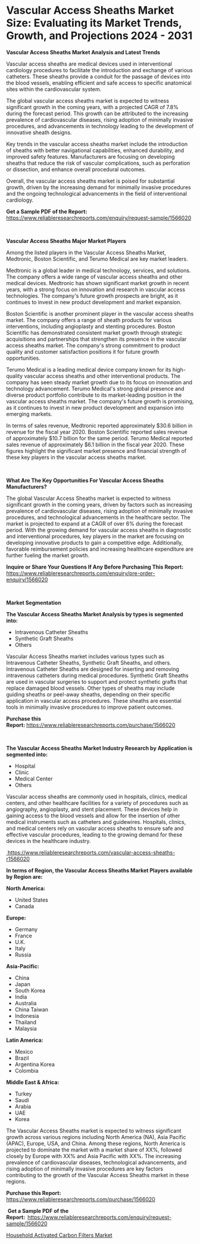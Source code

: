 <p><h1>Vascular Access Sheaths Market Size: Evaluating its Market Trends, Growth, and Projections 2024 - 2031</h1></p><p><strong>Vascular Access Sheaths Market Analysis and Latest Trends</strong></p>
<p><p>Vascular access sheaths are medical devices used in interventional cardiology procedures to facilitate the introduction and exchange of various catheters. These sheaths provide a conduit for the passage of devices into the blood vessels, enabling efficient and safe access to specific anatomical sites within the cardiovascular system.</p><p>The global vascular access sheaths market is expected to witness significant growth in the coming years, with a projected CAGR of 7.8% during the forecast period. This growth can be attributed to the increasing prevalence of cardiovascular diseases, rising adoption of minimally invasive procedures, and advancements in technology leading to the development of innovative sheath designs.</p><p>Key trends in the vascular access sheaths market include the introduction of sheaths with better navigational capabilities, enhanced durability, and improved safety features. Manufacturers are focusing on developing sheaths that reduce the risk of vascular complications, such as perforation or dissection, and enhance overall procedural outcomes.</p><p>Overall, the vascular access sheaths market is poised for substantial growth, driven by the increasing demand for minimally invasive procedures and the ongoing technological advancements in the field of interventional cardiology.</p></p>
<p><strong>Get a Sample PDF of the Report:&nbsp;</strong> <a href="https://www.reliableresearchreports.com/enquiry/request-sample/1566020">https://www.reliableresearchreports.com/enquiry/request-sample/1566020</a></p>
<p>&nbsp;</p>
<p><strong>Vascular Access Sheaths Major Market Players</strong></p>
<p><p>Among the listed players in the Vascular Access Sheaths Market, Medtronic, Boston Scientific, and Terumo Medical are key market leaders. </p><p>Medtronic is a global leader in medical technology, services, and solutions. The company offers a wide range of vascular access sheaths and other medical devices. Medtronic has shown significant market growth in recent years, with a strong focus on innovation and research in vascular access technologies. The company's future growth prospects are bright, as it continues to invest in new product development and market expansion.</p><p>Boston Scientific is another prominent player in the vascular access sheaths market. The company offers a range of sheath products for various interventions, including angioplasty and stenting procedures. Boston Scientific has demonstrated consistent market growth through strategic acquisitions and partnerships that strengthen its presence in the vascular access sheaths market. The company's strong commitment to product quality and customer satisfaction positions it for future growth opportunities.</p><p>Terumo Medical is a leading medical device company known for its high-quality vascular access sheaths and other interventional products. The company has seen steady market growth due to its focus on innovation and technology advancement. Terumo Medical's strong global presence and diverse product portfolio contribute to its market-leading position in the vascular access sheaths market. The company's future growth is promising, as it continues to invest in new product development and expansion into emerging markets.</p><p>In terms of sales revenue, Medtronic reported approximately $30.6 billion in revenue for the fiscal year 2020. Boston Scientific reported sales revenue of approximately $10.7 billion for the same period. Terumo Medical reported sales revenue of approximately $6.1 billion in the fiscal year 2020. These figures highlight the significant market presence and financial strength of these key players in the vascular access sheaths market.</p></p>
<p>&nbsp;</p>
<p><strong>What Are The Key Opportunities For Vascular Access Sheaths Manufacturers?</strong></p>
<p><p>The global Vascular Access Sheaths market is expected to witness significant growth in the coming years, driven by factors such as increasing prevalence of cardiovascular diseases, rising adoption of minimally invasive procedures, and technological advancements in the healthcare sector. The market is projected to expand at a CAGR of over 6% during the forecast period. With the growing demand for vascular access sheaths in diagnostic and interventional procedures, key players in the market are focusing on developing innovative products to gain a competitive edge. Additionally, favorable reimbursement policies and increasing healthcare expenditure are further fueling the market growth.</p></p>
<p><strong>Inquire or Share Your Questions If Any Before Purchasing This Report:</strong> <a href="https://www.reliableresearchreports.com/enquiry/pre-order-enquiry/1566020">https://www.reliableresearchreports.com/enquiry/pre-order-enquiry/1566020</a></p>
<p>&nbsp;</p>
<p><strong>Market Segmentation</strong></p>
<p><strong>The Vascular Access Sheaths Market Analysis by types is segmented into:</strong></p>
<p><ul><li>Intravenous Catheter Sheaths</li><li>Synthetic Graft Sheaths</li><li>Others</li></ul></p>
<p><p>Vascular Access Sheaths market includes various types such as Intravenous Catheter Sheaths, Synthetic Graft Sheaths, and others. Intravenous Catheter Sheaths are designed for inserting and removing intravenous catheters during medical procedures. Synthetic Graft Sheaths are used in vascular surgeries to support and protect synthetic grafts that replace damaged blood vessels. Other types of sheaths may include guiding sheaths or peel-away sheaths, depending on their specific application in vascular access procedures. These sheaths are essential tools in minimally invasive procedures to improve patient outcomes.</p></p>
<p><strong>Purchase this Report:&nbsp;</strong><a href="https://www.reliableresearchreports.com/purchase/1566020">https://www.reliableresearchreports.com/purchase/1566020</a></p>
<p>&nbsp;</p>
<p><strong>The Vascular Access Sheaths Market Industry Research by Application is segmented into:</strong></p>
<p><ul><li>Hospital</li><li>Clinic</li><li>Medical Center</li><li>Others</li></ul></p>
<p><p>Vascular access sheaths are commonly used in hospitals, clinics, medical centers, and other healthcare facilities for a variety of procedures such as angiography, angioplasty, and stent placement. These devices help in gaining access to the blood vessels and allow for the insertion of other medical instruments such as catheters and guidewires. Hospitals, clinics, and medical centers rely on vascular access sheaths to ensure safe and effective vascular procedures, leading to the growing demand for these devices in the healthcare industry.</p></p>
<p><a href="https://www.reliableresearchreports.com/vascular-access-sheaths-r1566020">&nbsp;https://www.reliableresearchreports.com/vascular-access-sheaths-r1566020</a></p>
<p><strong>In terms of Region, the Vascular Access Sheaths Market Players available by Region are:</strong></p>
<p>
    <p> <strong> North America: </strong>
        <ul>
            <li>United States</li>
            <li>Canada</li>
        </ul>
        </p> 
    <p> <strong> Europe: </strong>
        <ul>
            <li>Germany</li>
            <li>France</li>
            <li>U.K.</li>
            <li>Italy</li>
            <li>Russia</li>
        </ul>
        </p> 
    <p> <strong> Asia-Pacific: </strong>
        <ul>
            <li>China</li>
            <li>Japan</li>
            <li>South Korea</li>
            <li>India</li>
            <li>Australia</li>
            <li>China Taiwan</li>
            <li>Indonesia</li>
            <li>Thailand</li>
            <li>Malaysia</li>
        </ul>
        </p> 
    <p> <strong> Latin America: </strong>
        <ul>
            <li>Mexico</li>
            <li>Brazil</li>
            <li>Argentina Korea</li>
            <li>Colombia</li>
        </ul>
        </p> 
    <p> <strong> Middle East & Africa: </strong>
        <ul>
            <li>Turkey</li>
            <li>Saudi</li>
            <li>Arabia</li>
            <li>UAE</li>
            <li>Korea</li>
        </ul>
    </p>
    </p>
<p><p>The Vascular Access Sheaths market is expected to witness significant growth across various regions including North America (NA), Asia Pacific (APAC), Europe, USA, and China. Among these regions, North America is projected to dominate the market with a market share of XX%, followed closely by Europe with XX% and Asia Pacific with XX%. The increasing prevalence of cardiovascular diseases, technological advancements, and rising adoption of minimally invasive procedures are key factors contributing to the growth of the Vascular Access Sheaths market in these regions.</p></p>
<p><strong>Purchase this Report: </strong><a href="https://www.reliableresearchreports.com/purchase/1566020">https://www.reliableresearchreports.com/purchase/1566020</a></p>
<p>&nbsp;<strong>Get a Sample PDF of the Report:&nbsp;&nbsp;</strong><a href="https://www.reliableresearchreports.com/enquiry/request-sample/1566020">https://www.reliableresearchreports.com/enquiry/request-sample/1566020</a></p>
<p><strong></strong></p>
<p><p><a href="https://cautious-neon-760.notion.site/Household-Activated-Carbon-Filters-Market-Insights-into-Market-CAGR-Market-Trends-and-Growth-Stra-5904521d18884f2792d1c6e76d86063f">Household Activated Carbon Filters Market</a></p></p>